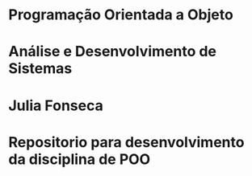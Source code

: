 # Programação Orientada a Objeto
# Análise e Desenvolvimento de Sistemas
# Julia Fonseca
# Repositorio para desenvolvimento da disciplina de POO
